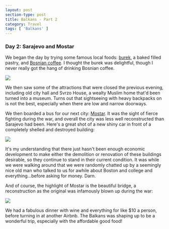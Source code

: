 ```yaml
---
layout: post
section-type: post
title: Balkans - Part 2
category: Travel
tags: [ 'Balkans' ]
---
```

### Day 2: Sarajevo and Mostar

We began the day by trying some famous local foods:
[burek](https://en.wikipedia.org/wiki/B%C3%B6rek), a baked filled pastry, and
[Bosnian coffee](http://www.bbc.com/travel/story/20140707-the-complicated-culture-of-bosnian-coffee).
I thought the burek was delightful, though I never really got the hang of drinking Bosnian coffee.

![](https://dl.dropboxusercontent.com/s/2g0vgwdg0wbus62/P3140002.JPG?dl=0)

We then saw some of the attractions that were closed the previous evening, including old
city hall and Svrzo House, a wealty Muslim home that'd been turned into a museum. Turns out that
sightseeing with heavy backpacks on is not the best, especially when there are low and narrow doorways.

We then boarded a bus for our next city: [Mostar](https://en.wikipedia.org/wiki/Mostar).
It was the sight of fierce fighting during the war, and overall the city was less well reconstructed
than Sarajevo had been. Here's a great shot of a new shiny car in front of a completely shelled and
destroyed building:

![](https://dl.dropboxusercontent.com/s/3itdlg6rc4769yt/P3140021.JPG?dl=0)

It's my understanding that there just hasn't been enough economic development to make either the
demolition or renovation of these buildings desirable, so they continue to stand in their current
condition. It was while we were walking around that we were randomly chatted up by a seemingly nice
old man who talked to us for awhile about Boston and college and everything...before asking for money.
Darn.

And of course, the highlight of Mostar is the beautiful bridge, a reconstruction as the original
was infamously blown up during the war:

![](https://dl.dropboxusercontent.com/s/p4xxp3fau2j7rgg/P3140041Edit.jpg?dl=0)

We had a fabulous dinner with wine and everything for like $10 a person, before turning in at another
Airbnb. The Balkans was shaping up to be a wonderful trip, especially with the affordable good food!